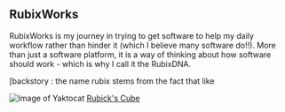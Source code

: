 ## RubixWorks

RubixWorks is my journey in trying to get software to help my daily workflow rather than hinder it (which I believe many software do!!). More than just a software platform, it is a way of thinking about how software should work - which is why I call it the RubixDNA.

[backstory : the name rubix stems from the fact that like

![Image of Yaktocat](https://octodex.github.com/images/yaktocat.png)
[Rubick's Cube](https://en.wikipedia.org/wiki/Rubik%27s_Cube#/media/File:Rubiks_cube_solved.jpg)
<!--stackedit_data:
eyJoaXN0b3J5IjpbLTkyNTY2NDk2MF19
-->